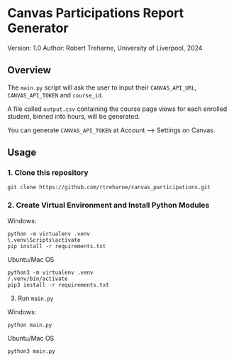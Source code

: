 # Canvas Participations Report Generator

Version: 1.0
Author: Robert Treharne, University of Liverpool, 2024

## Overview

The `main.py` script will ask the user to input their `CANVAS_API_URL`, `CANVAS_API_TOKEN` and `course_id`.

A file called `output.csv` containing the course page views for each enrolled student, binned into hours, will be generated.

You can generate `CANVAS_API_TOKEN` at Account --> Settings on Canvas.

## Usage

### 1. Clone this repository

```{bash}
git clone https://github.com/rtreharne/canvas_participations.git
```

### 2. Create Virtual Environment and Install Python Modules

Windows:

```{base}
python -m virtualenv .venv
\.venv\Scripts\activate
pip install -r requirements.txt
```

Ubuntu/Mac OS
```{base}
python3 -m virtualenv .venv
/.venv/bin/activate
pip3 install -r requirements.txt
```

3. Run `main.py`

Windows:

```{bash}
python main.py
```

Ubuntu/Mac OS

```{bash}
python3 main.py
```